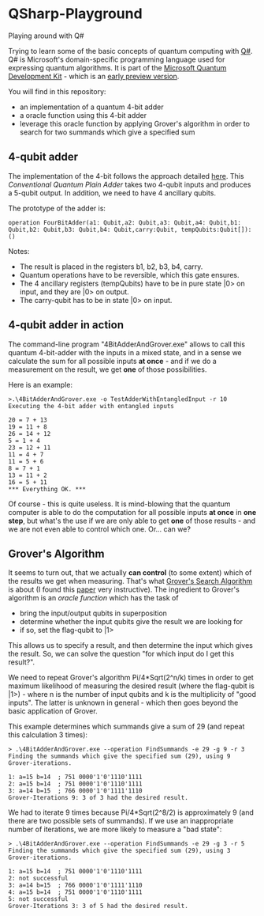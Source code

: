 # QSharp-Playground
Playing around with Q#

Trying to learn some of the basic concepts of quantum computing with [Q#](https://docs.microsoft.com/en-us/quantum/quantum-qr-intro?view=qsharp-preview). Q# is Microsoft's domain-specific programming language used for expressing quantum algorithms. It is part of the [Microsoft Quantum Development Kit](https://www.microsoft.com/en-us/quantum/development-kit) - which is an [early preview version](https://blogs.microsoft.com/ai/future-quantum-microsoft-releases-free-preview-quantum-development-kit/).

You will find in this repository:
- an implementation of a quantum 4-bit adder
- a oracle function using this 4-bit adder
- leverage this oracle function by applying Grover's algorithm in order to search for two summands which give a specified sum


## 4-qubit adder

The implementation of the 4-bit follows the approach detailed [here](https://arxiv.org/ftp/quant-ph/papers/0206/0206028.pdf). This *Conventional Quantum Plain Adder* takes two 4-qubit inputs and produces a 5-qubit output. In addition, we need to have 4 ancillary qubits.

The prototype of the adder is:

    operation FourBitAdder(a1: Qubit,a2: Qubit,a3: Qubit,a4: Qubit,b1: Qubit,b2: Qubit,b3: Qubit,b4: Qubit,carry:Qubit, tempQubits:Qubit[]):()

Notes:
- The result is placed in the registers b1, b2, b3, b4, carry.
- Quantum operations have to be reversible, which this gate ensures.
- The 4 ancillary registers (tempQubits) have to be in pure state |0> on input, and they are |0> on output.
- The carry-qubit has to be in state |0> on input.

## 4-qubit adder in action

The command-line program "4BitAdderAndGrover.exe" allows to call this quantum 4-bit-adder with the inputs in a mixed state, and in a sense we calculate the sum for all possible inputs **at once** - and if we do a measurement on the result, we get **one** of those possibilities.

Here is an example:

    >.\4BitAdderAndGrover.exe -o TestAdderWithEntangledInput -r 10
    Executing the 4-bit adder with entangled inputs

    20 = 7 + 13
    19 = 11 + 8
    26 = 14 + 12
    5 = 1 + 4
    23 = 12 + 11
    11 = 4 + 7
    11 = 5 + 6
    8 = 7 + 1
    13 = 11 + 2
    16 = 5 + 11
    *** Everything OK. ***

Of course - this is quite useless. It is mind-blowing that the quantum computer is able to do the computation for all possible inputs **at once** in **one step**, but what's the use if we are only able to get **one** of those results - and we are not even able to control which one. Or... can we?

## Grover's Algorithm

It seems to turn out, that we actually **can control** (to some extent) which of the results we get when measuring. That's what [Grover's Search Algorithm](https://en.wikipedia.org/wiki/Grover%27s_algorithm) is about (I found this [paper](https://arxiv.org/abs/quant-ph/9809016v2) very instructive).
The ingredient to Grover's algorithm is an *oracle function* which has the task of
* bring the input/output qubits in superposition
* determine whether the input qubits give the result we are looking for
* if so, set the flag-qubit to |1>

This allows us to specify a result, and then determine the input which gives the result. So, we can solve the question "for which input do I get this result?".

We need to repeat Grover's algorithm Pi/4*Sqrt(2^n/k) times in order to get maximum likelihood of measuring the desired result (where the flag-qubit is |1>) - where n is the number of input qubits and k is the multiplicity of "good inputs". The latter is unknown in general - which then goes beyond the basic application of Grover.

This example determines which summands give a sum of 29 (and repeat this calculation 3 times):

    > .\4BitAdderAndGrover.exe --operation FindSummands -e 29 -g 9 -r 3
    Finding the summands which give the specified sum (29), using 9 Grover-iterations.
    
    1: a=15 b=14  ; 751 0000'1'0'1110'1111
    2: a=15 b=14  ; 751 0000'1'0'1110'1111
    3: a=14 b=15  ; 766 0000'1'0'1111'1110
    Grover-Iterations 9: 3 of 3 had the desired result.

We had to iterate 9 times because Pi/4*Sqrt(2^8/2) is approximately 9 (and there are two possible sets of summands). If we use an inappropriate number of iterations, we are more likely to measure a "bad state":

    > .\4BitAdderAndGrover.exe --operation FindSummands -e 29 -g 3 -r 5
    Finding the summands which give the specified sum (29), using 3 Grover-iterations.
    
    1: a=15 b=14  ; 751 0000'1'0'1110'1111
    2: not successful
    3: a=14 b=15  ; 766 0000'1'0'1111'1110
    4: a=15 b=14  ; 751 0000'1'0'1110'1111
    5: not successful
    Grover-Iterations 3: 3 of 5 had the desired result.
